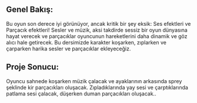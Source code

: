 ## Genel Bakış:

Bu oyun son derece iyi görünüyor, ancak kritik bir şey eksik: Ses efektleri ve Parçacık efektleri! Sesler ve müzik, aksi takdirde sessiz bir oyun dünyasına hayat verecek ve parçacıklar oyuncunun hareketlerini daha dinamik ve göz alıcı hale getirecek. Bu dersimizde karakter koşarken, zıplarken ve çarparken harika sesler ve parçacıklar ekleyeceğiz.

## Proje Sonucu:

Oyuncu sahnede koşarken müzik çalacak ve ayaklarının arkasında  sprey şeklinde kir parçacıkları oluşacak. Zıpladıklarında yay sesi ve çarptıklarında patlama sesi çalacak, düşerken duman parçacıkları oluşacak..
